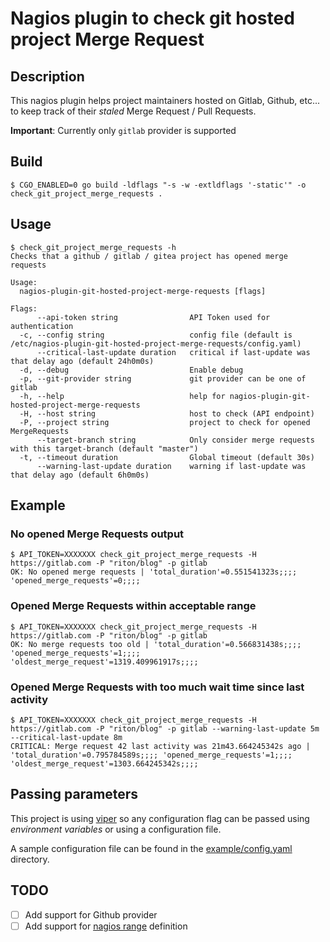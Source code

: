 # Nagios plugin to check git hosted project Merge Request

## Description

This nagios plugin helps project maintainers hosted on Gitlab, Github, etc... to keep track of their _staled_ Merge Request / Pull Requests.

**Important**: Currently only `gitlab` provider is supported

## Build

```
$ CGO_ENABLED=0 go build -ldflags "-s -w -extldflags '-static'" -o check_git_project_merge_requests .
```

## Usage

```
$ check_git_project_merge_requests -h
Checks that a github / gitlab / gitea project has opened merge requests

Usage:
  nagios-plugin-git-hosted-project-merge-requests [flags]

Flags:
      --api-token string                API Token used for authentication
  -c, --config string                   config file (default is /etc/nagios-plugin-git-hosted-project-merge-requests/config.yaml)
      --critical-last-update duration   critical if last-update was that delay ago (default 24h0m0s)
  -d, --debug                           Enable debug
  -p, --git-provider string             git provider can be one of gitlab
  -h, --help                            help for nagios-plugin-git-hosted-project-merge-requests
  -H, --host string                     host to check (API endpoint)
  -P, --project string                  project to check for opened MergeRequests
      --target-branch string            Only consider merge requests with this target-branch (default "master")
  -t, --timeout duration                Global timeout (default 30s)
      --warning-last-update duration    warning if last-update was that delay ago (default 6h0m0s)
```

## Example

### No opened Merge Requests output

```
$ API_TOKEN=XXXXXXX check_git_project_merge_requests -H https://gitlab.com -P "riton/blog" -p gitlab
OK: No opened merge requests | 'total_duration'=0.551541323s;;;; 'opened_merge_requests'=0;;;;
```

### Opened Merge Requests within acceptable range

```
$ API_TOKEN=XXXXXXX check_git_project_merge_requests -H https://gitlab.com -P "riton/blog" -p gitlab 
OK: No merge requests too old | 'total_duration'=0.566831438s;;;; 'opened_merge_requests'=1;;;; 'oldest_merge_request'=1319.409961917s;;;;
```

### Opened Merge Requests with too much wait time since last activity

```
$ API_TOKEN=XXXXXXX check_git_project_merge_requests -H https://gitlab.com -P "riton/blog" -p gitlab --warning-last-update 5m --critical-last-update 8m
CRITICAL: Merge request 42 last activity was 21m43.664245342s ago | 'total_duration'=0.795784589s;;;; 'opened_merge_requests'=1;;;; 'oldest_merge_request'=1303.664245342s;;;;
```

## Passing parameters

This project is using [viper](https://github.com/spf13/viper) so any configuration flag can be passed using _environment variables_ or using a configuration file.

A sample configuration file can be found in the [example/config.yaml](example/config.yaml) directory.

## TODO

- [ ] Add support for Github provider
- [ ] Add support for [nagios range](https://nagios-plugins.org/doc/guidelines.html#THRESHOLDFORMAT) definition